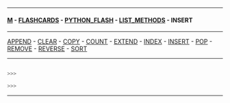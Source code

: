 
---

#### [M](https://github.com/ttltrk/TTT/blob/master/menu.md) - [FLASHCARDS](https://github.com/ttltrk/TTT/tree/master/FLASHCARDS/FLASHCARDS.md) - [PYTHON_FLASH](https://github.com/ttltrk/TTT/tree/master/FLASHCARDS/PYTHON_FLASH/PYTHON_FLASH.md) - [LIST_METHODS](https://github.com/ttltrk/TTT/tree/master/FLASHCARDS/PYTHON_FLASH/LIST_METHODS/LIST_METHODS.md) - INSERT

---

[APPEND](https://github.com/ttltrk/TTT/tree/master/FLASHCARDS/PYTHON_FLASH/LIST_METHODS/APPEND.md) -
[CLEAR](https://github.com/ttltrk/TTT/tree/master/FLASHCARDS/PYTHON_FLASH/LIST_METHODS/CLEAR.md) -
[COPY](https://github.com/ttltrk/TTT/tree/master/FLASHCARDS/PYTHON_FLASH/LIST_METHODS/COPY.md) -
[COUNT](https://github.com/ttltrk/TTT/tree/master/FLASHCARDS/PYTHON_FLASH/LIST_METHODS/COUNT.md) -
[EXTEND](https://github.com/ttltrk/TTT/tree/master/FLASHCARDS/PYTHON_FLASH/LIST_METHODS/EXTEND.md) -
[INDEX](https://github.com/ttltrk/TTT/tree/master/FLASHCARDS/PYTHON_FLASH/LIST_METHODS/INDEX.md) -
[INSERT](https://github.com/ttltrk/TTT/tree/master/FLASHCARDS/PYTHON_FLASH/LIST_METHODS/INSERT.md) -
[POP](https://github.com/ttltrk/TTT/tree/master/FLASHCARDS/PYTHON_FLASH/LIST_METHODS/POP.md) -
[REMOVE](https://github.com/ttltrk/TTT/tree/master/FLASHCARDS/PYTHON_FLASH/LIST_METHODS/REMOVE.md) -
[REVERSE](https://github.com/ttltrk/TTT/tree/master/FLASHCARDS/PYTHON_FLASH/LIST_METHODS/REVERSE.md) -
[SORT](https://github.com/ttltrk/TTT/tree/master/FLASHCARDS/PYTHON_FLASH/LIST_METHODS/SORT.md)

---

```py

>>>

>>>
```

---

